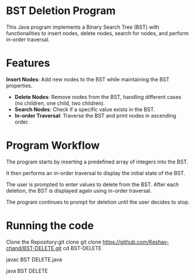 # BST Deletion Program

This Java program implements a Binary Search Tree (BST) with functionalities to insert nodes, delete nodes, search for nodes, and perform in-order traversal. 


# Features
**Insert Nodes**: Add new nodes to the BST while maintaining the BST properties.
- **Delete Nodes**: Remove nodes from the BST, handling different cases (no children, one child, two children).
- **Search Nodes**: Check if a specific value exists in the BST.
- **In-order Traversal**: Traverse the BST and print nodes in ascending order.

# Program Workflow

The program starts by inserting a predefined array of integers into the BST.

It then performs an in-order traversal to display the initial state of the BST.

The user is prompted to enter values to delete from the BST.
After each deletion, the BST is displayed again using in-order traversal.

The program continues to prompt for deletion until the user decides to stop.

# Running the code

Clone the Repository:git clone git clone https://github.com/Keshav-chand/BST-DELETE.git
cd BST-DELETE

javac BST DELETE.java

java BST DELETE
